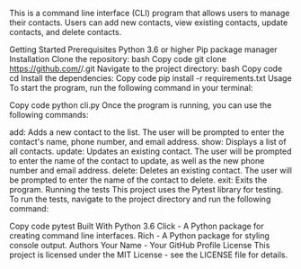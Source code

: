 This is a command line interface (CLI) program that allows users to manage their contacts. Users can add new contacts, view existing contacts, update contacts, and delete contacts.

Getting Started
Prerequisites
Python 3.6 or higher
Pip package manager
Installation
Clone the repository:
bash
Copy code
git clone https://github.com/<username>/<repository-name>.git
Navigate to the project directory:
bash
Copy code
cd <repository-name>
Install the dependencies:
Copy code
pip install -r requirements.txt
Usage
To start the program, run the following command in your terminal:

Copy code
python cli.py
Once the program is running, you can use the following commands:

add: Adds a new contact to the list. The user will be prompted to enter the contact's name, phone number, and email address.
show: Displays a list of all contacts.
update: Updates an existing contact. The user will be prompted to enter the name of the contact to update, as well as the new phone number and email address.
delete: Deletes an existing contact. The user will be prompted to enter the name of the contact to delete.
exit: Exits the program.
Running the tests
This project uses the Pytest library for testing. To run the tests, navigate to the project directory and run the following command:

Copy code
pytest
Built With
Python 3.6
Click - A Python package for creating command line interfaces.
Rich - A Python package for styling console output.
Authors
Your Name - Your GitHub Profile
License
This project is licensed under the MIT License - see the LICENSE file for details.